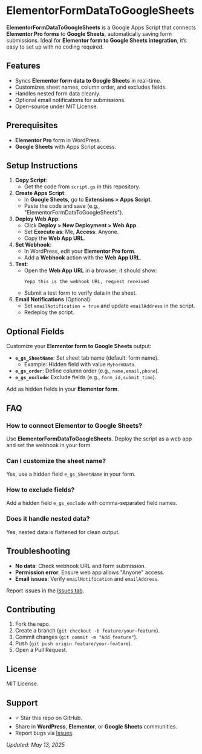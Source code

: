 <h1>ElementorFormDataToGoogleSheets</h1>
<strong>ElementorFormDataToGoogleSheets</strong> is a Google Apps Script that connects <strong>Elementor Pro forms</strong> to <strong>Google Sheets</strong>, automatically saving form submissions. Ideal for <strong>Elementor form to Google Sheets integration</strong>, it’s easy to set up with no coding required.

<h2>Features</h2>
<ul>
 	<li>Syncs <strong>Elementor form data to Google Sheets</strong> in real-time.</li>
 	<li>Customizes sheet names, column order, and excludes fields.</li>
 	<li>Handles nested form data cleanly.</li>
 	<li>Optional email notifications for submissions.</li>
 	<li>Open-source under MIT License.</li>
</ul>
<h2>Prerequisites</h2>
<ul>
 	<li><strong>Elementor Pro</strong> form in WordPress.</li>
 	<li><strong>Google Sheets</strong> with Apps Script access.</li>
</ul>
<h2>Setup Instructions</h2>
<ol>
 	<li><strong>Copy Script</strong>:
<ul>
 	<li>Get the code from <code>script.gs</code> in this repository.</li>
</ul>
</li>
 	<li><strong>Create Apps Script</strong>:
<ul>
 	<li>In <strong>Google Sheets</strong>, go to <strong>Extensions &gt; Apps Script</strong>.</li>
 	<li>Paste the code and save (e.g., "ElementorFormDataToGoogleSheets").</li>
</ul>
</li>
 	<li><strong>Deploy Web App</strong>:
<ul>
 	<li>Click <strong>Deploy &gt; New Deployment &gt; Web App</strong>.</li>
 	<li>Set <strong>Execute as</strong>: Me, <strong>Access</strong>: Anyone.</li>
 	<li>Copy the <strong>Web App URL</strong>.</li>
</ul>
</li>
 	<li><strong>Set Webhook</strong>:
<ul>
 	<li>In WordPress, edit your <strong>Elementor Pro form</strong>.</li>
 	<li>Add a <strong>Webhook</strong> action with the <strong>Web App URL</strong>.</li>
</ul>
</li>
 	<li><strong>Test</strong>:
<ul>
 	<li>Open the <strong>Web App URL</strong> in a browser; it should show:
<pre><code>Yepp this is the webhook URL, request received
</code></pre>
</li>
 	<li>Submit a test form to verify data in the sheet.</li>
</ul>
</li>
 	<li><strong>Email Notifications</strong> (Optional):
<ul>
 	<li>Set <code>emailNotification = true</code> and update <code>emailAddress</code> in the script.</li>
 	<li>Redeploy the script.</li>
</ul>
</li>
</ol>
<h2>Optional Fields</h2>
Customize your <strong>Elementor form to Google Sheets</strong> output:
<ul>
 	<li><strong><code>e_gs_SheetName</code></strong>: Set sheet tab name (default: form name).
<ul>
 	<li>Example: Hidden field with value <code>MyFormData</code>.</li>
</ul>
</li>
 	<li><strong><code>e_gs_order</code></strong>: Define column order (e.g., <code>name,email,phone</code>).</li>
 	<li><strong><code>e_gs_exclude</code></strong>: Exclude fields (e.g., <code>form_id,submit_time</code>).</li>
</ul>
Add as hidden fields in your <strong>Elementor form</strong>.
<h2>FAQ</h2>
<h3>How to connect Elementor to Google Sheets?</h3>
Use <strong>ElementorFormDataToGoogleSheets</strong>. Deploy the script as a web app and set the webhook in your form.
<h3>Can I customize the sheet name?</h3>
Yes, use a hidden field <code>e_gs_SheetName</code> in your form.
<h3>How to exclude fields?</h3>
Add a hidden field <code>e_gs_exclude</code> with comma-separated field names.
<h3>Does it handle nested data?</h3>
Yes, nested data is flattened for clean output.
<h2>Troubleshooting</h2>
<ul>
 	<li><strong>No data</strong>: Check webhook URL and form submission.</li>
 	<li><strong>Permission error</strong>: Ensure web app allows "Anyone" access.</li>
 	<li><strong>Email issues</strong>: Verify <code>emailNotification</code> and <code>emailAddress</code>.</li>
</ul>
Report issues in the <a href="https://github.com/antor9732/ElementorFormDataToGoogleSheets/issues">Issues tab</a>.
<h2>Contributing</h2>
<ol>
 	<li>Fork the repo.</li>
 	<li>Create a branch (<code>git checkout -b feature/your-feature</code>).</li>
 	<li>Commit changes (<code>git commit -m "Add feature"</code>).</li>
 	<li>Push (<code>git push origin feature/your-feature</code>).</li>
 	<li>Open a Pull Request.</li>
</ol>
<h2>License</h2>
MIT License.
<h2>Support</h2>
<ul>
 	<li>⭐ Star this repo on GitHub.</li>
 	<li>Share in <strong>WordPress</strong>, <strong>Elementor</strong>, or <strong>Google Sheets</strong> communities.</li>
 	<li>Report bugs via <a href="https://github.com/antor9732/ElementorFormDataToGoogleSheets/issues">Issues</a>.</li>
</ul>
<em>Updated: May 13, 2025</em>
